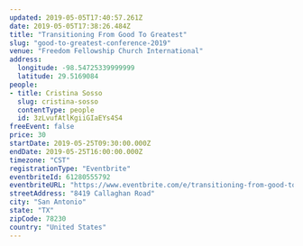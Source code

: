 ```yaml
---
updated: 2019-05-05T17:40:57.261Z
date: 2019-05-05T17:38:26.484Z
title: "Transitioning From Good To Greatest"
slug: "good-to-greatest-conference-2019"
venue: "Freedom Fellowship Church International"
address:
  longitude: -98.54725339999999
  latitude: 29.5169084
people:
- title: Cristina Sosso
  slug: cristina-sosso
  contentType: people
  id: 3zLvufAtlKgiiGIaEYs4S4
freeEvent: false
price: 30
startDate: 2019-05-25T09:30:00.000Z
endDate: 2019-05-25T16:00:00.000Z
timezone: "CST"
registrationType: "Eventbrite"
eventbriteId: 61280555792
eventbriteURL: "https://www.eventbrite.com/e/transitioning-from-good-to-greatest-tickets-61280555792"
streetAddress: "8419 Callaghan Road"
city: "San Antonio"
state: "TX"
zipCode: 78230
country: "United States"
---
```

